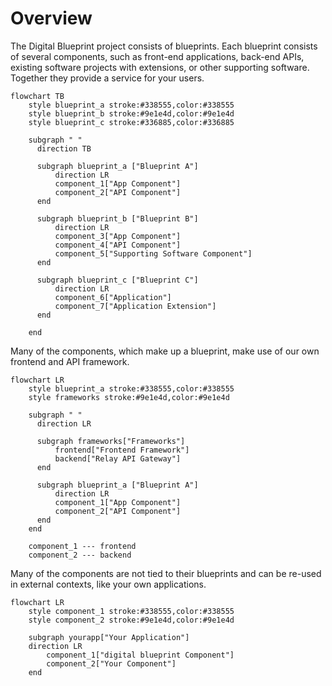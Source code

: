 # Overview

The Digital Blueprint project consists of blueprints. Each blueprint consists of several components, such as front-end applications, back-end APIs, existing software projects with extensions, or other supporting software. Together they provide a service for your users.

```mermaid
flowchart TB
    style blueprint_a stroke:#338555,color:#338555
    style blueprint_b stroke:#9e1e4d,color:#9e1e4d
    style blueprint_c stroke:#336885,color:#336885

    subgraph " "
      direction TB

      subgraph blueprint_a ["Blueprint A"]
          direction LR
          component_1["App Component"]
          component_2["API Component"]
      end

      subgraph blueprint_b ["Blueprint B"]
          direction LR
          component_3["App Component"]
          component_4["API Component"]
          component_5["Supporting Software Component"]
      end

      subgraph blueprint_c ["Blueprint C"]
          direction LR
          component_6["Application"]
          component_7["Application Extension"]
      end

    end
```

Many of the components, which make up a blueprint, make use of our own frontend and API framework.

```mermaid
flowchart LR
    style blueprint_a stroke:#338555,color:#338555
    style frameworks stroke:#9e1e4d,color:#9e1e4d

    subgraph " "
      direction LR

      subgraph frameworks["Frameworks"]
          frontend["Frontend Framework"]
          backend["Relay API Gateway"]
      end

      subgraph blueprint_a ["Blueprint A"]
          direction LR
          component_1["App Component"]
          component_2["API Component"]
      end
    end

    component_1 --- frontend
    component_2 --- backend
```

Many of the components are not tied to their blueprints and can be re-used in external contexts, like your own applications.

```mermaid
flowchart LR
    style component_1 stroke:#338555,color:#338555
    style component_2 stroke:#9e1e4d,color:#9e1e4d

    subgraph yourapp["Your Application"]
    direction LR
        component_1["digital blueprint Component"]
        component_2["Your Component"]
    end
```
